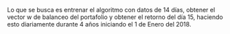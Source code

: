 Lo que se busca es entrenar el algoritmo con datos de 14
días, obtener el vector w de balanceo del portafolio y obtener el retorno del día 15,
haciendo esto diariamente durante 4 años iniciando el 1 de Enero del 2018.
